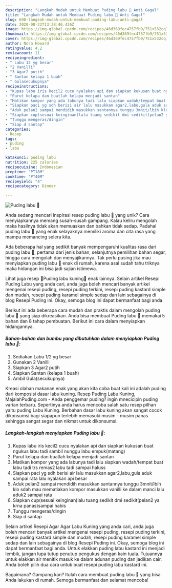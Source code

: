```yaml
---
description: "Langkah Mudah untuk Membuat Puding labu 🎃 Anti Gagal"
title: "Langkah Mudah untuk Membuat Puding labu 🎃 Anti Gagal"
slug: 698-langkah-mudah-untuk-membuat-puding-labu-anti-gagal
date: 2020-08-22T13:38:46.426Z
image: https://img-global.cpcdn.com/recipes/46d369fec4757fb9/751x532cq70/puding-labu-🎃-foto-resep-utama.jpg
thumbnail: https://img-global.cpcdn.com/recipes/46d369fec4757fb9/751x532cq70/puding-labu-🎃-foto-resep-utama.jpg
cover: https://img-global.cpcdn.com/recipes/46d369fec4757fb9/751x532cq70/puding-labu-🎃-foto-resep-utama.jpg
author: Nora Howard
ratingvalue: 4.2
reviewcount: 11
recipeingredient:
- " Labu 12 yg besar"
- "2 Vanilli"
- "3 Agar2 putih"
- " Santan kelapa 1 buah"
- " Gulasecukupnya"
recipeinstructions:
- "Kupas labu iris kecil2 cucu nyalakan api dan siapkan kukusan buat ngukus labu tadi sambil nunggu labu empuk(matang)"
- "Parut kelapa dan buatlah kelapa menjadi santan"
- "Matikan kompor yang ada labunya tadi lalu siapkan wadah/tempat buat labu tadi trs remas2 labu tadi sampai haluss"
- "Siapkan paci yg sdh berisi air lalu masukkan agar2,labu,gula aduk sampai rata lalu nyalakan api besar"
- "Aduk pelan2 sampai mendidih masukkan santannya tunggu 3mnit/lbih klo sdah mau mematiakan kompor masukkan vanilli ke dalam manci lalu aduk2 sampai rata"
- "Siapkan cup(sesuai keinginan)lalu tuang sedikit dmi sedikit(pelan2 ya krna panas)sampai habis"
- "Tunggu mengeras/dingin"
- "Siap d santap"
categories:
- Resep
tags:
- puding
- labu

katakunci: puding labu 
nutrition: 225 calories
recipecuisine: Indonesian
preptime: "PT18M"
cooktime: "PT40M"
recipeyield: "4"
recipecategory: Dinner

---
```



![Puding labu 🎃](https://img-global.cpcdn.com/recipes/46d369fec4757fb9/751x532cq70/puding-labu-🎃-foto-resep-utama.jpg)

Anda sedang mencari inspirasi resep puding labu 🎃 yang unik? Cara menyiapkannya memang susah-susah gampang. Kalau keliru mengolah maka hasilnya tidak akan memuaskan dan bahkan tidak sedap. Padahal puding labu 🎃 yang enak selayaknya memiliki aroma dan cita rasa yang mampu memancing selera kita.

Ada beberapa hal yang sedikit banyak mempengaruhi kualitas rasa dari puding labu 🎃, pertama dari jenis bahan, selanjutnya pemilihan bahan segar, hingga cara mengolah dan menyajikannya. Tak perlu pusing jika mau menyiapkan puding labu 🎃 enak di rumah, karena asal sudah tahu triknya maka hidangan ini bisa jadi sajian istimewa.

Lihat juga resep 🌻Puding labu kuning🍁 enak lainnya. Selain artikel Resepi Puding Labu yang anda cari, anda juga boleh mencari banyak artikel mengenai resepi puding, resepi puding terkini, resepi puding kastard simple dan mudah, resepi puding karamel simple sedap dan lain sebagainya di blog Resepi Puding ini. Okay, semoga blog ini dapat bermanfaat bagi anda.


Berikut ini ada beberapa cara mudah dan praktis dalam mengolah puding labu 🎃 yang siap dikreasikan. Anda bisa membuat Puding labu 🎃 memakai 5 bahan dan 8 tahap pembuatan. Berikut ini cara dalam menyiapkan hidangannya.

<!--inarticleads1-->

##### Bahan-bahan dan bumbu yang dibutuhkan dalam menyiapkan Puding labu 🎃:

1. Sediakan  Labu 1/2 yg besar
1. Gunakan 2 Vanilli
1. Siapkan 3 Agar2 putih
1. Siapkan  Santan (kelapa 1 buah)
1. Ambil  Gula(secukupnya)


Kreasi olahan makanan enak yang akan kita coba buat kali ini adalah puding dari komposisi dasar labu kuning. Resep Puding Labu Kuning, MajalahPuding.com - Anda penggemar puding? ingin mnecicipin puding varian terbaru. Sepertinya anda harus mencoba salah satu resep pilhan yaitu puding Labu Kuning. Berbahan dasar labu kuning akan sangat cocok dikonsumsi bagi siapapun terlebih memasuki musim - musim panas sehingga sangat segar dan nikmat untuk dikonsumsi. 

<!--inarticleads2-->

##### Langkah-langkah menyiapkan Puding labu 🎃:

1. Kupas labu iris kecil2 cucu nyalakan api dan siapkan kukusan buat ngukus labu tadi sambil nunggu labu empuk(matang)
1. Parut kelapa dan buatlah kelapa menjadi santan
1. Matikan kompor yang ada labunya tadi lalu siapkan wadah/tempat buat labu tadi trs remas2 labu tadi sampai haluss
1. Siapkan paci yg sdh berisi air lalu masukkan agar2,labu,gula aduk sampai rata lalu nyalakan api besar
1. Aduk pelan2 sampai mendidih masukkan santannya tunggu 3mnit/lbih klo sdah mau mematiakan kompor masukkan vanilli ke dalam manci lalu aduk2 sampai rata
1. Siapkan cup(sesuai keinginan)lalu tuang sedikit dmi sedikit(pelan2 ya krna panas)sampai habis
1. Tunggu mengeras/dingin
1. Siap d santap


Selain artikel Resepi Agar Agar Labu Kuning yang anda cari, anda juga boleh mencari banyak artikel mengenai resepi puding, resepi puding terkini, resepi puding kastard simple dan mudah, resepi puding karamel simple sedap dan lain sebagainya di blog Resepi Puding ini. Okay, semoga blog ini dapat bermanfaat bagi anda. Untuk elakkan puding labu kastard ini menjadi lembik, jangan lupa tutup penutup pengukus dengan kain tuala. Tujuannya untuk elakkan air menitik masuk ke dalam adunan puding dan jadikan cair. Anda boleh pilih dua cara untuk buat resepi puding labu kastard ini. 

Bagaimana? Gampang kan? Itulah cara membuat puding labu 🎃 yang bisa Anda lakukan di rumah. Semoga bermanfaat dan selamat mencoba!
